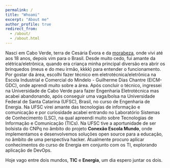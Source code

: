 ```yaml
---
permalink: /
title: "Whoami"
excerpt: "About me"
author_profile: true
redirect_from: 
  - /about/
  - /about.html
---
```


  Nasci em Cabo Verde, terra de Cesária Évora e da [morabeza][1], onde vivi até aos 18 anos, depois vim para o Brasil. Desde muito cedo, fui amante da elétrica/eletrônica, quando  era criança minha principal diversão era abrir os brinquedos (meus e do meu irmão, kkkk) para entender o funcionamento. Por gostar da área, escolhi fazer técnico em eletrotécnica/eletrônica na  Escola Industrial e Comercial do Mindelo - Guilherme Dias Chantre (EICM-GDC), onde aprendi muito sobre a área. Após concluir o técnico, ingressei na Universidade de Cabo Verde para fazer Engenharia Eletrotécnica mas acabei abandonando, após conseguir uma vaga/bolsa  na  Universidade Federal de Santa Catarina (UFSC), Brasil, no curso  de Engenharia de Energia. Na UFSC virei amante das tecnologias de informação e comunicação  e por curiosidade acabei entrando no Laboratório Sistemas de Conhecimento (LSC), na qual apreendi muito sobre Tecnologias de Informação e Comunicação (TICs). Na UFSC tive a aportunidade de ser bolsista do CNPq no âmbito do projeto **Conexão Escola Mundo**, onde implementamos e desenvolvemos soluções open source para a educação, no âmbito de uma perspectiva hacker. Atualmente procuro aplicar conhecimentos do curso de Energia em conjunto com os TI, explorando aplicação de DevOps.


  Hoje vago entre dois mundos, **TIC** e  **Energia**, um dia espero juntar os dois.

  [1]:https://ciberduvidas.iscte-iul.pt/consultorio/perguntas/o-regionalismo-morabeza-cabo-verde/24609